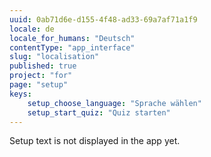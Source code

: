 ```yaml
---
uuid: 0ab71d6e-d155-4f48-ad33-69a7af71a1f9
locale: de
locale_for_humans: "Deutsch"
contentType: "app_interface"
slug: "localisation"
published: true
project: "for"
page: "setup"
keys:
    setup_choose_language: "Sprache wählen"
    setup_start_quiz: "Quiz starten"
---
```

Setup text is not displayed in the app yet.
